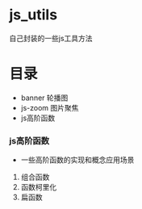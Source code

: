 # js_utils
自己封装的一些js工具方法

# 目录
  + banner 轮播图
  + js-zoom 图片聚焦
  + js高阶函数

### js高阶函数
  * 一些高阶函数的实现和概念应用场景
  1. 组合函数
  2. 函数柯里化
  3. 扁函数